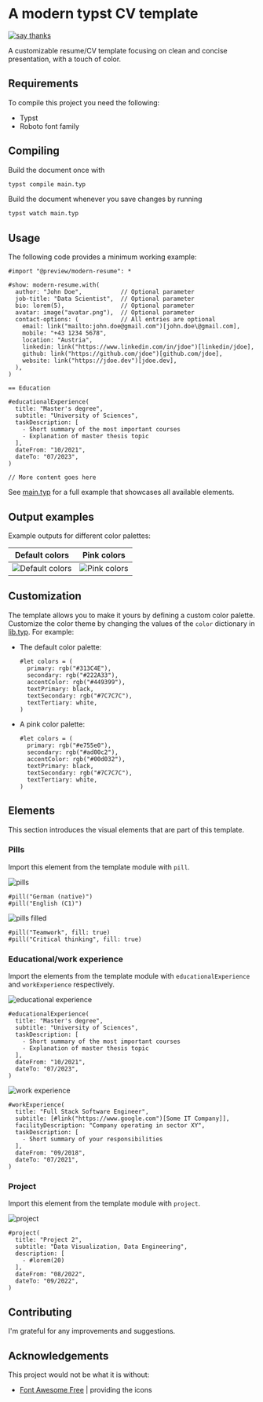 # A modern typst CV template

[![say thanks](https://img.shields.io/badge/Say%20Thanks-👍-1EAEDB.svg)](https://github.com/peterpf/modern-typst-resume/stargazers)

A customizable resume/CV template focusing on clean and concise presentation, with a touch of color.

## Requirements

To compile this project you need the following:

- Typst
- Roboto font family

## Compiling

Build the document once with

```bash
typst compile main.typ
```

Build the document whenever you save changes by running

```bash
typst watch main.typ
```

## Usage

The following code provides a minimum working example:

```typst
#import "@preview/modern-resume": *

#show: modern-resume.with(
  author: "John Doe",           // Optional parameter
  job-title: "Data Scientist",  // Optional parameter
  bio: lorem(5),                // Optional parameter
  avatar: image("avatar.png"),  // Optional parameter
  contact-options: (            // All entries are optional
    email: link("mailto:john.doe@gmail.com")[john.doe\@gmail.com],
    mobile: "+43 1234 5678",
    location: "Austria",
    linkedin: link("https://www.linkedin.com/in/jdoe")[linkedin/jdoe],
    github: link("https://github.com/jdoe")[github.com/jdoe],
    website: link("https://jdoe.dev")[jdoe.dev],
  ),
)

== Education

#educationalExperience(
  title: "Master's degree",
  subtitle: "University of Sciences",
  taskDescription: [
    - Short summary of the most important courses
    - Explanation of master thesis topic
  ],
  dateFrom: "10/2021",
  dateTo: "07/2023",
)

// More content goes here

```

See [main.typ](./main.typ) for a full example that showcases all available elements.

## Output examples

Example outputs for different color palettes:

| Default colors | Pink colors |
|:----------------:|:-------------:|
|![Default colors](./docs/images/navy-dark.png) | ![Pink colors](./docs/images/pink.png)|



## Customization

The template allows you to make it yours by defining a custom color palette.
Customize the color theme by changing the values of the `color` dictionary in [lib.typ](lib.typ). For example:

- The default color palette:

  ```typst
  #let colors = (
    primary: rgb("#313C4E"),
    secondary: rgb("#222A33"),
    accentColor: rgb("#449399"),
    textPrimary: black,
    textSecondary: rgb("#7C7C7C"),
    textTertiary: white,
  )
  ```

- A pink color palette:

  ```typst
  #let colors = (
    primary: rgb("#e755e0"),
    secondary: rgb("#ad00c2"),
    accentColor: rgb("#00d032"),
    textPrimary: black,
    textSecondary: rgb("#7C7C7C"),
    textTertiary: white,
  )
  ```

## Elements

This section introduces the visual elements that are part of this template.

### Pills

Import this element from the template module with `pill`.

![pills](docs/images/pills.png)

```typst
#pill("German (native)")
#pill("English (C1)")
```

![pills filled](docs/images/pills-filled.png)

```typst
#pill("Teamwork", fill: true)
#pill("Critical thinking", fill: true)
```

### Educational/work experience

Import the elements from the template module with `educationalExperience` and `workExperience` respectively.

![educational experience](docs/images/educational-experience.png)

```typst
#educationalExperience(
  title: "Master's degree",
  subtitle: "University of Sciences",
  taskDescription: [
    - Short summary of the most important courses
    - Explanation of master thesis topic
  ],
  dateFrom: "10/2021",
  dateTo: "07/2023",
)
```

![work experience](docs/images/work-experience.png)

```typst
#workExperience(
  title: "Full Stack Software Engineer",
  subtitle: [#link("https://www.google.com")[Some IT Company]],
  facilityDescription: "Company operating in sector XY",
  taskDescription: [
    - Short summary of your responsibilities
  ],
  dateFrom: "09/2018",
  dateTo: "07/2021",
)
```

### Project

Import this element from the template module with `project`.


![project](docs/images/project.png)

```typst
#project(
  title: "Project 2",
  subtitle: "Data Visualization, Data Engineering",
  description: [
    - #lorem(20)
  ],
  dateFrom: "08/2022",
  dateTo: "09/2022",
)
```

## Contributing

I'm grateful for any improvements and suggestions.

## Acknowledgements

This project would not be what it is without:

- [Font Awesome Free](https://github.com/FortAwesome/Font-Awesome/) | providing the icons
